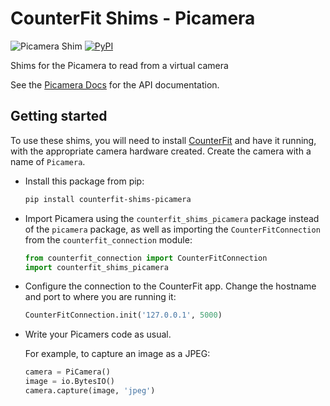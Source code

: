 # CounterFit Shims - Picamera

![Picamera Shim](https://img.shields.io/badge/Platform-Python-green) [![PyPI](https://img.shields.io/pypi/v/counterfit-shims-picamera)](https://pypi.org/project/counterfit-shims-picamera)

Shims for the Picamera to read from a virtual camera

See the [Picamera Docs](https://picamera.readthedocs.io/) for the API documentation.

## Getting started

To use these shims, you will need to install [CounterFit](https://github.com/CounterFit-IoT/CounterFit) and have it running, with the appropriate camera hardware created. Create the camera with a name of `Picamera`.

* Install this package from pip:

    ```sh
    pip install counterfit-shims-picamera
    ```

* Import Picamera using the `counterfit_shims_picamera` package instead of the `picamera` package, as well as importing the `CounterFitConnection` from the `counterfit_connection` module:

    ```python
    from counterfit_connection import CounterFitConnection
    import counterfit_shims_picamera
    ```

* Configure the connection to the CounterFit app. Change the hostname and port to where you are running it:

    ```python
    CounterFitConnection.init('127.0.0.1', 5000)
    ```

* Write your Picamers code as usual.

    For example, to capture an image as a JPEG:

    ```python
    camera = PiCamera()
    image = io.BytesIO()
    camera.capture(image, 'jpeg')
    ```
